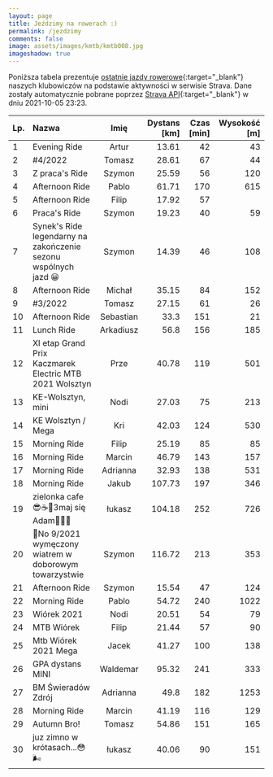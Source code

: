```yaml
---
layout: page
title: Jeździmy na rowerach :)
permalink: /jezdzimy
comments: false
image: assets/images/kmtb/kmtb008.jpg
imageshadow: true
---
```


Poniższa tabela prezentuje [ostatnie jazdy rowerowe](https://www.strava.com/clubs/336381){:target="_blank"} naszych klubowiczów na podstawie aktywności w serwisie Strava. Dane zostały automatycznie pobrane poprzez [Strava API](https://developers.strava.com/docs/reference/#api-Clubs-getClubActivitiesById){:target="_blank"} w dniu 2021-10-05 23:23.

Lp. | Nazwa | Imię | Dystans [km] | Czas [min] | Wysokość [m]
:--- | :--- | :---: | ---: | ---: | ---:
1|Evening Ride|Artur|13.61|42|43
2|#4/2022|Tomasz|28.61|67|44
3|Z praca's Ride|Szymon|25.59|56|120
4|Afternoon Ride|Pablo|61.71|170|615
5|Afternoon Ride|Filip|17.92|57|
6|Praca's Ride|Szymon|19.23|40|59
7|Synek's Ride legendarny na zakończenie sezonu wspólnych jazd 😀|Szymon|14.39|46|108
8|Afternoon Ride|Michał|35.15|84|152
9|#3/2022|Tomasz|27.15|61|26
10|Afternoon Ride|Sebastian|33.3|151|21
11|Lunch Ride|Arkadiusz|56.8|156|185
12|XI etap Grand Prix Kaczmarek Electric MTB 2021 Wolsztyn|Prze|40.78|119|501
13|KE-Wolsztyn, mini|Nodi|27.03|75|213
14|KE Wolsztyn / Mega|Kri|42.03|124|530
15|Morning Ride|Filip|25.19|85|85
16|Morning Ride|Marcin|46.79|143|157
17|Morning Ride|Adrianna|32.93|138|531
18|Morning Ride|Jakub|107.73|197|346
19|zielonka cafe😎☕🥧3maj się Adam🏋️‍♂️🤟|łukasz|104.18|252|726
20|💯No 9/2021 wymęczony wiatrem w doborowym towarzystwie|Szymon|116.72|213|353
21|Afternoon Ride|Szymon|15.54|47|124
22|Morning Ride|Pablo|54.72|240|1022
23|Wiórek 2021|Nodi|20.51|54|79
24|MTB Wiórek|Filip|21.44|57|90
25|Mtb Wiórek 2021 Mega|Jacek|41.27|100|138
26|GPA dystans MINI|Waldemar|95.32|241|333
27|BM Świeradów Zdrój |Adrianna|49.8|182|1253
28|Morning Ride|Marcin|41.19|116|129
29|Autumn Bro!|Tomasz|54.86|151|165
30|juz zimno w krótasach...😳🌬|łukasz|40.06|90|151
